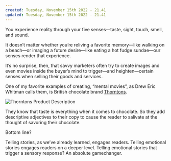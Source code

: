 ```yaml
---
created: Tuesday, November 15th 2022 - 21.41
updated: Tuesday, November 15th 2022 - 21.41
---
```

You experience reality through your five senses—taste, sight, touch, smell, and sound. 

It doesn’t matter whether you’re reliving a favorite memory—like walking on a beach—or imaging a future desire—like eating a hot fudge sundae—our senses render that experience.

It’s no surprise, then, that savvy marketers often try to create images and even movies inside the buyer’s mind to trigger—and heighten—certain senses when selling their goods and services.

One of my favorite examples of creating, “mental movies”, as Drew Eric Whitman calls them, is British chocolate brand [Thorntons](https://www.thorntons.co.uk/).

![Thorntons Product Description](https://www.drip.com/hs-fs/hubfs/Imported_Blog_Media/Thorntons-Product-Description.png?width=855&height=245&name=Thorntons-Product-Description.png)

They know that taste is everything when it comes to chocolate. So they add descriptive adjectives to their copy to cause the reader to salivate at the thought of savoring their chocolate. 

Bottom line?

Telling stories, as we’ve already learned, engages readers. Telling emotional stories engages readers on a deeper level. Telling emotional stories that trigger a sensory response? An absolute gamechanger.